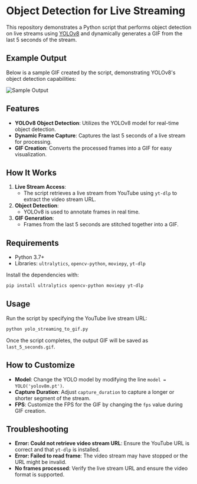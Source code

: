 # Object Detection for Live Streaming

This repository demonstrates a Python script that performs object detection on live streams using [YOLOv8](https://github.com/ultralytics/ultralytics) and dynamically generates a GIF from the last 5 seconds of the stream.

## Example Output

Below is a sample GIF created by the script, demonstrating YOLOv8's object detection capabilities:

![Sample Output](https://storage.googleapis.com/taratic_website_bucket/davdperaza_website/images/last_5_seconds_yolo_straming_to_gif__optimized_GIF.webp)


## Features

- **YOLOv8 Object Detection**: Utilizes the YOLOv8 model for real-time object detection.
- **Dynamic Frame Capture**: Captures the last 5 seconds of a live stream for processing.
- **GIF Creation**: Converts the processed frames into a GIF for easy visualization.

## How It Works

1. **Live Stream Access**:
   - The script retrieves a live stream from YouTube using `yt-dlp` to extract the video stream URL.
2. **Object Detection**:
   - YOLOv8 is used to annotate frames in real time.
3. **GIF Generation**:
   - Frames from the last 5 seconds are stitched together into a GIF.

## Requirements

- Python 3.7+
- Libraries: `ultralytics`, `opencv-python`, `moviepy`, `yt-dlp`

Install the dependencies with:
```bash
pip install ultralytics opencv-python moviepy yt-dlp
```

## Usage

Run the script by specifying the YouTube live stream URL:
```bash
python yolo_streaming_to_gif.py
```

Once the script completes, the output GIF will be saved as `last_5_seconds.gif`.

## How to Customize

- **Model**: Change the YOLO model by modifying the line `model = YOLO('yolov8m.pt')`.
- **Capture Duration**: Adjust `capture_duration` to capture a longer or shorter segment of the stream.
- **FPS**: Customize the FPS for the GIF by changing the `fps` value during GIF creation.

## Troubleshooting

- **Error: Could not retrieve video stream URL**:
   Ensure the YouTube URL is correct and that `yt-dlp` is installed.
- **Error: Failed to read frame**:
   The video stream may have stopped or the URL might be invalid.
- **No frames processed**:
   Verify the live stream URL and ensure the video format is supported.
